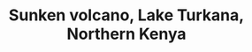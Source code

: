 --- 
title: Sunken volcano, Lake Turkana, Northern Kenya
photo: GSTUKN520020.jpg 
layout: photo 
section: portfolio
tags: natural-world 
---  